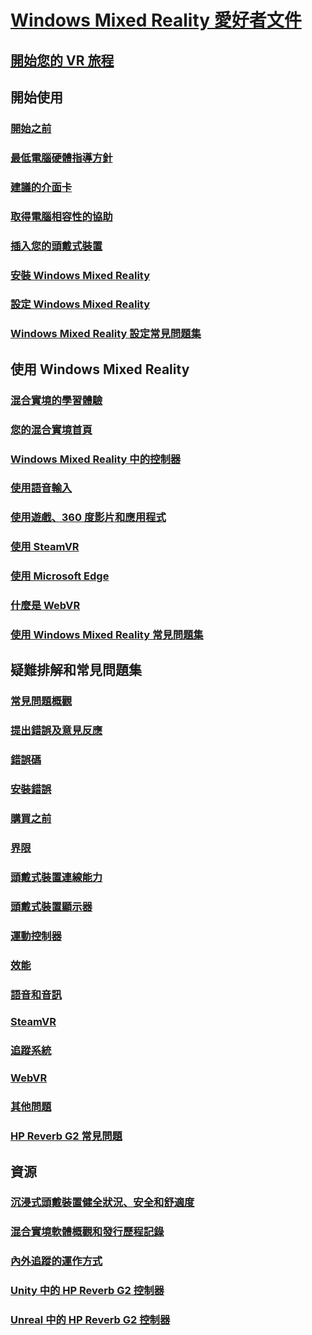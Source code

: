 # [Windows Mixed Reality 愛好者文件](index.yml)
## [開始您的 VR 旅程](vr-journey.md)

## 開始使用
### [開始之前](before-you-start.md)
### [最低電腦硬體指導方針](windows-mixed-reality-minimum-pc-hardware-compatibility-guidelines.md)
### [建議的介面卡](recommended-adapters-for-windows-mixed-reality-capable-pcs.md)
### [取得電腦相容性的協助](get-help-with-pc-compatibility.md)
### [插入您的頭戴式裝置](plug-in-your-headset.md)
### [安裝 Windows Mixed Reality](install-windows-mixed-reality.md)
### [設定 Windows Mixed Reality](set-up-windows-mixed-reality.md)
### [Windows Mixed Reality 設定常見問題集](wmr-setup-faq.md)

## 使用 Windows Mixed Reality
### [混合實境的學習體驗](learn-mixed-reality.md)
### [您的混合實境首頁](your-mixed-reality-home.md)
### [Windows Mixed Reality 中的控制器](controllers-in-wmr.md)
### [使用語音輸入](using-speech-in-wmr.md)
### [使用遊戲、360 度影片和應用程式](using-games-and-apps-in-windows-mixed-reality.md)
### [使用 SteamVR](using-steamvr-with-windows-mixed-reality.md)
### [使用 Microsoft Edge](using-microsoft-edge.md)
### [什麼是 WebVR](webvr.md)
### [使用 Windows Mixed Reality 常見問題集](using-wmr-faq.md)

## 疑難排解和常見問題集
### [常見問題概觀](troubleshooting-windows-mixed-reality.md)
### [提出錯誤及意見反應](filing-feedback.md)
### [錯誤碼](error-codes.md)
### [安裝錯誤](installation_errors.md)
### [購買之前](before-you-buy-faqs.md)
### [界限](boundary-questions.md)
### [頭戴式裝置連線能力](headset-connectivity.md)
### [頭戴式裝置顯示器](headset-display.md)
### [運動控制器](motion-controller-problems.md)
### [效能](performance-questions.md)
### [語音和音訊](speech-and-audio.md)
### [SteamVR](steamvr-questions.md)
### [追蹤系統](tracking.md)
### [WebVR](webvr-questions.md)
### [其他問題](other-questions.md)
### [HP Reverb G2 常見問題](reverbG2-faq.md)

## 資源
### [沉浸式頭戴裝置健全狀況、安全和舒適度](wmr-health-safety-comfort.md)
### [混合實境軟體概觀和發行歷程記錄](mixed-reality-software.md)
### [內外追蹤的運作方式](tracking-system.md)
### [Unity 中的 HP Reverb G2 控制器](https://docs.microsoft.com/windows/mixed-reality/develop/unity/unity-reverb-g2-controllers)
### [Unreal 中的 HP Reverb G2 控制器](https://docs.microsoft.com/windows/mixed-reality/develop/unreal/unreal-reverb-g2-controllers)
